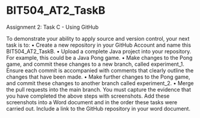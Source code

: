 # BIT504_AT2_TaskB
Assignment 2: Task C - Using GitHub

To demonstrate your ability to apply source and version control, your next task is to:
  • Create a new repository in your GitHub Account and name this BIT504_AT2_TaskB.
  • Upload a complete Java project into your repository. For example, this could be a Java Pong game.
  • Make changes to the Pong game, and commit these changes to a new branch, called experiment_1. Ensure each commit is accompanied with comments that clearly outline the changes that have been made.
  • Make further changes to the Pong game, and commit these changes to another branch called experiment_2.
  • Merge the pull requests into the main branch. You must capture the evidence that you have completed the above steps with screenshots. Add these screenshots into a Word document and in the order these tasks were carried out. Include a link to the GitHub repository in your word document.
